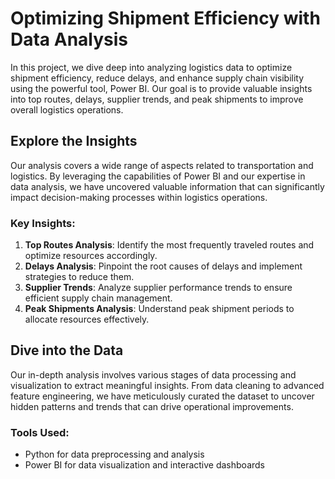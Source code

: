 # Optimizing Shipment Efficiency with Data Analysis

In this project, we dive deep into analyzing logistics data to optimize shipment efficiency, reduce delays, and enhance supply chain visibility using the powerful tool, Power BI. Our goal is to provide valuable insights into top routes, delays, supplier trends, and peak shipments to improve overall logistics operations.

## Explore the Insights

Our analysis covers a wide range of aspects related to transportation and logistics. By leveraging the capabilities of Power BI and our expertise in data analysis, we have uncovered valuable information that can significantly impact decision-making processes within logistics operations.

### Key Insights:

1. **Top Routes Analysis**: Identify the most frequently traveled routes and optimize resources accordingly.
2. **Delays Analysis**: Pinpoint the root causes of delays and implement strategies to reduce them.
3. **Supplier Trends**: Analyze supplier performance trends to ensure efficient supply chain management.
4. **Peak Shipments Analysis**: Understand peak shipment periods to allocate resources effectively.

## Dive into the Data

Our in-depth analysis involves various stages of data processing and visualization to extract meaningful insights. From data cleaning to advanced feature engineering, we have meticulously curated the dataset to uncover hidden patterns and trends that can drive operational improvements.

### Tools Used:

- Python for data preprocessing and analysis
- Power BI for data visualization and interactive dashboards
